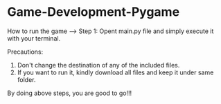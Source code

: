 # Game-Development-Pygame
How to run the game -->
Step 1: Opent main.py file and simply execute it with your terminal.

Precautions:
01. Don't change the destination of any of the included files.
02. If you want to run it, kindly download all files and keep it under same folder.

By doing above steps, you are good to go!!!
